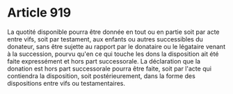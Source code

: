 # Article 919

La quotité disponible pourra être donnée en tout ou en partie soit par acte entre vifs, soit par testament, aux enfants ou autres successibles du donateur, sans être sujette au rapport par le donataire ou le légataire venant à la succession, pourvu qu'en ce qui touche les dons la disposition ait été faite expressément et hors part successorale.   La déclaration que la donation est hors part successorale pourra être faite, soit par l'acte qui contiendra la disposition, soit postérieurement, dans la forme des dispositions entre vifs ou testamentaires.
